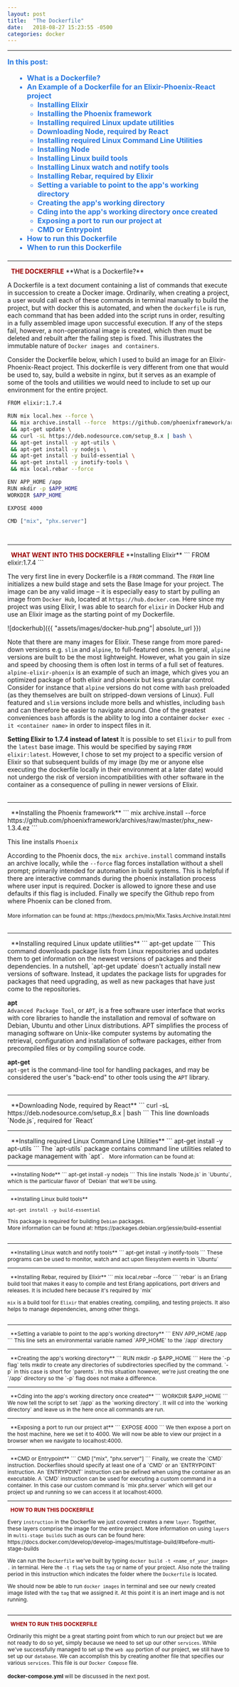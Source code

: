 ```yaml
---
layout: post
title:  "The Dockerfile"
date:   2018-08-27 15:23:55 -0500
categories: docker
---
```

<style type="text/css">
  .left-image {
    float:left;
    margin-left:20px;
    width:400px;
  }
  
  .right-image {
    float:right;
    margin-left:20px;
    width:400px;
  }

  html {
    scroll-behavior: smooth;
  }

  a{
    text-decoration:none;
  }

  a:hover, a:active, a:visited, a:focus{
    text-decoration:none;
  }

  ul.contents{
    margin:15px 0px 20px 20px;
    color:#2a7ae2;
  }

  .menu-item{
    font-size:16px;
    font-weight:bold;
    color:#0099ff; 
    color:#1a92bb;
    color:#2a7ae2;
  }

  li a .menu-item:hover{
    text-decoration:none !important;
    color:#0099ff; 
  }
</style>
<hr />  
<p class="menu-item" style="margin-top:15px;">In this post:</p>
<ul class="contents"> 
  <li><a href="#what-is-a-dockerfile"><span class="menu-item">What is a Dockerfile?</span></a></li>  
  <li><a href="#example"><span class="menu-item">An Example of a Dockerfile for an Elixir-Phoenix-React project</span></a>
    <ul>
      <li><a href="#installing-elixir"><span class="menu-item">Installing Elixir</span></a></li>  
      <li><a href="#installing-phoenix"><span class="menu-item">Installing the Phoenix framework</span></a></li>  
      <li><a href="#apt-get-update"><span class="menu-item">Installing required Linux update utilities</span></a></li>  
      <li><a href="#downloading-node"><span class="menu-item">Downloading Node, required by React</span></a></li>  
      <li><a href="#apt-cli"><span class="menu-item">Installing required Linux Command Line Utilities</span></a></li>  
      <li><a href="#installing-node"><span class="menu-item">Installing Node</span></a></li>  
      <li><a href="#installing-build"><span class="menu-item">Installing Linux build tools</span></a></li>  
      <li><a href="#installing-watch"><span class="menu-item">Installing Linux watch and notify tools</span></a></li>  
      <li><a href="#installing-rebar"><span class="menu-item">Installing Rebar, required by Elixir</span></a></li>  
      <li><a href="#setting-app-home"><span class="menu-item">Setting a variable to point to the app's working directory</span></a></li>  
      <li><a href="#creating-app-home"><span class="menu-item">Creating the app's working directory</span></a></li>  
      <li><a href="#cd-app-home"><span class="menu-item">Cding into the app's working directory once created</span></a></li>  
      <li><a href="#expose-port"><span class="menu-item">Exposing a port to run our project at</span></a></li>  
      <li><a href="#cmd-or-entrypoint"><span class="menu-item">CMD or Entrypoint</span></a></li>
    </ul></li>  
  <li><a href="#how-to-run"><span class="menu-item">How to run this Dockerfile</span></a></li>
  <li><a href="#when-to-run"><span class="menu-item">When to run this Dockerfile</span></a></li> 
</ul> 
<hr />   
&nbsp;  
<span style="color:#900; font-weight:bold; text-transform:uppercase;">The Dockerfile</span>  
<span id="what-is-a-dockerfile">**What is a Dockerfile?**</span>  

A Dockerfile is a text document containing a list of commands that execute in succession to create a Docker image. Ordinarily, when creating a project, a user would call each of these commands in terminal manually to build the project, but with docker this is automated, and when the `dockerfile` is run, each command that has been added into the script runs in order, resulting in a fully assembled image upon successful execution. If any of the steps fail, however, a non-operational image is created, which then must be deleted and rebuilt after the failing step is fixed. This illustrates the immutable nature of `Docker images and containers`.

Consider the Dockerfile below, which I used to build an image for an Elixir-Phoenix-React project.  This dockerfile is very different from one that would be used to, say, build a website in nginx, but it serves as an example of some of the tools and utiilities we would need to include to set up our environment for the entire project.  
<span id="example"></span>
```bash
FROM elixir:1.7.4

RUN mix local.hex --force \
 && mix archive.install --force  https://github.com/phoenixframework/archives/raw/master/phx_new-1.3.4.ez \
 && apt-get update \
 && curl -sL https://deb.nodesource.com/setup_8.x | bash \
 && apt-get install -y apt-utils \
 && apt-get install -y nodejs \
 && apt-get install -y build-essential \
 && apt-get install -y inotify-tools \
 && mix local.rebar --force

ENV APP_HOME /app
RUN mkdir -p $APP_HOME
WORKDIR $APP_HOME

EXPOSE 4000

CMD ["mix", "phx.server"]
```  
&nbsp;  
<hr />
&nbsp;  
<span style="color:#900; font-weight:bold; text-transform:uppercase;">What went into this Dockerfile</span>  
<span id="installing-elixir">**Installing Elixir**</span>  
```
FROM elixir:1.7.4  
```  

The very first line in every Dockerfile is a `FROM` command.  The `FROM` line initializes a new build stage and sets the Base Image for your project. The image can be any valid image – it is especially easy to start by pulling an image from `Docker Hub`, located at `https://hub.docker.com`. Here since my project was using Elixir, I was able to search for `elixir` in Docker Hub and use an Elixir image as the starting point of my Dockerfile.  

![dockerhub]({{ "assets/images/docker-hub.png"| absolute_url }})

Note that there are many images for Elixir.  These range from more pared-down versions e.g. `slim` and `alpine`, to full-featured ones. In general, `alpine` versions are built to be the most lightweight. However, what you gain in size and speed by choosing them is often lost in terms of a full set of features. `alpine-elixir-phoenix` is an example of such an image, which gives you an optimized package of both elixir and phoenix but less granular control. Consider for instance that `alpine` versions do not come with `bash` preloaded (as they themselves are built on stripped-down versions of Linux). Full featured and `slim` versions include more bells and whistles, including `bash` and can therefore be easier to navigate around. One of the greatest conveniences `bash` affords is the ability to log into a container `docker exec -it <container name>` in order to inspect files in it. 

<!-- **More on Linux distros and bash:**
If you select an image that supports the bash shell, a great advantage is that you'll be able to ssh into your container and cd into the directories in it. This `Elixir` image is based on `Debian`. -->

**Setting Elixir to 1.7.4 instead of latest**
It is possible to set `Elixir` to pull from the `latest` base image.  This would be specified by saying `FROM elixir:latest`.  However, I chose to set my project to a specific version of Elixir so that subsequent builds of my image (by me or anyone else executing the dockerfile locally in their environment at a later date) would not undergo the risk of version incompatibilities with other software in the container as a consequence of pulling in newer versions of Elixir.  
&nbsp;  
<hr />
&nbsp;  
<span id="installing-phoenix">**Installing the Phoenix framework**</span>  
```
mix archive.install --force  https://github.com/phoenixframework/archives/raw/master/phx_new-1.3.4.ez  
```  

This line installs `Phoenix`  

According to the Phoenix docs, the `mix archive.install` command installs an archive locally, while the `--force` flag forces installation without a shell prompt; primarily intended for automation in build systems. This is helpful if there are interactive commands during the phoenix installation process where user input is required. Docker is allowed to ignore these and use defaults if this flag is included.  Finally we specify the Github repo from where Phoenix can be cloned from.  
&nbsp;  
<span style="font-size:12px;">
  More information can be found at: <https://hexdocs.pm/mix/Mix.Tasks.Archive.Install.html>
</span>  
&nbsp;  
<hr />
&nbsp;  
<span id="apt-get-update">**Installing required Linux update utilities**</span>
```
apt-get update  
```
This command downloads package lists from Linux repositories and updates them to get information on the newest versions of packages and their dependencies. In a nutshell, `apt-get update` doesn't actually install new versions of software. Instead, it updates the package lists for upgrades for packages that need upgrading, as well as new packages that have just come to the repositories.  

**apt**   
`Advanced Package Tool`, or `APT`, is a free software user interface that works with core libraries to handle the installation and removal of software on Debian, Ubuntu and other Linux distributions. APT simplifies the process of managing software on Unix-like computer systems by automating the retrieval, configuration and installation of software packages, either from precompiled files or by compiling source code.

**apt-get**  
`apt-get` is the command-line tool for handling packages, and may be considered the user's "back-end" to other tools using the `APT` library.  
&nbsp;  
<hr />
&nbsp;  
<span id="downloading-node">**Downloading Node, required by React**</span>  
```
curl -sL https://deb.nodesource.com/setup_8.x | bash  
```  
This line downloads `Node.js`, required for `React`
</span>  
&nbsp;  
<hr />
&nbsp;    
<span id="apt-cli">**Installing required Linux Command Line Utilities**</span> 
```
apt-get install -y apt-utils  
```  
The `apt-utils` package contains command line utilities related to package management with `apt`.  
&nbsp;  
<span style="font-size:12px;"> 
More information can be found at: <https://packages.debian.org/jessie/apt-utils>  
<span>
&nbsp;  
<hr />
&nbsp;  
<span id="installing-node">**Installing Node**</span>  
```
apt-get install -y nodejs  
```  
This line installs `Node.js` in `Ubuntu`, which is the particular flavor of `Debian` that we'll be using.   
&nbsp;  
<hr />
&nbsp;  
<span id="installing-build">**Installing Linux build tools**</span>  
      
```
apt-get install -y build-essential  
```  
This package is required for building `Debian` packages.  
More information can be found at: <https://packages.debian.org/jessie/build-essential>  
&nbsp;  
<hr />
&nbsp;  
<span id="installing-watch">**Installing Linux watch and notify tools**</span>   
```
apt-get install -y inotify-tools  
``` 
These programs can be used to monitor, watch and act upon filesystem events in `Ubuntu`  
&nbsp;  
<hr />
&nbsp;  
<span id="installing-rebar">**Installing Rebar, required by Elixir**</span>
```
mix local.rebar --force  
```
`rebar` is an Erlang build tool that makes it easy to compile and test Erlang applications, port drivers and releases. It is included here because it's required by `mix`  

`mix` is a build tool for `Elixir` that enables creating, compiling, and testing projects. It also helps to manage dependencies, among other things.  
&nbsp;  
<hr />
&nbsp;  
<span id="setting-app-home">**Setting a variable to point to the app's working directory**</span>
```
ENV APP_HOME /app  
```  
This line sets an environmental variable named `APP_HOME` to the `/app` directory  
&nbsp;  
<hr />
&nbsp;     
<span id="creating-app-home">**Creating the app's working directory**</span>  
```
RUN mkdir -p $APP_HOME
```  
Here the `-p flag` tells mkdir to create any directories of subdirectories specified by the command. `-p` in this case is short for `parents`. In this situation however, we're just creating the one `/app` directory so the `-p` flag does not make a difference.  
&nbsp;  
<hr />
&nbsp;  
<span id="cd-app-home">**Cding into the app's working directory once created**</span>   
```
WORKDIR $APP_HOME
```  
We now tell the script to set `/app` as the `working directory`.  It will cd into the `working directory` and leave us in the here once all commands are run.  
&nbsp;  
<hr />
&nbsp;  
<span id="expose-port">**Exposing a port to run our project at**</span>
```
EXPOSE 4000
```  
We then expose a port on the host machine, here we set it to 4000. We will now be able to view our project in a browser when we navigate to localhost:4000.  
&nbsp;  
<hr />
&nbsp;  
<span id="cmd-or-entrypoint">**CMD or Entrypoint**</span>
```
CMD ["mix", "phx.server"]
```
Finally, we create the `CMD` instruction. Dockerfiles should specify at least one of a `CMD` or an `ENTRYPOINT` instruction. An `ENTRYPOINT` instruction can be defined when using the container as an executable. A `CMD` instruction can be used for executing a custom command in a container. In this case our custom command is `mix phx.server` which will get our project up and running so we can access it at localhost:4000.  
&nbsp;  
<hr />
&nbsp;  
<span id="how-to-run" style="color:#900; font-weight:bold; text-transform:uppercase;">HOW TO RUN THIS DOCKERFILE</span>  

Every `instruction` in the Dockerfile we just covered creates a new `layer`. Together, these layers comprise the image for the entire project. More information on using `layers` in `multi-stage builds` such as ours can be found here: <https://docs.docker.com/develop/develop-images/multistage-build/#before-multi-stage-builds>  

We can run the `Dockerfile` we've built by typing `docker build -t <name_of_your_image> .` in terminal. Here the `-t flag` sets the `tag` or name of your project. Also note the trailing period in this instruction which indicates the folder where the `Dockerfile` is located. 

We should now be able to run `docker images` in terminal and see our newly created image listed with the `tag` that we assigned it. At this point it is an inert image and is not running.  
&nbsp;  
<hr />
&nbsp;  
<span id="when-to-run" style="color:#900; font-weight:bold; text-transform:uppercase;">WHEN TO RUN THIS DOCKERFILE</span>  

Ordinarily this might be a great starting point from which to run our project but we are not ready to do so yet, simply because we need to set up our other `services`. While we've successfully managed to set up the `web app` portion of our project, we still have to set up our `database`. We can accomplish this by creating another file that specifies our various `services`. This file is our `Docker Compose` file.  
&nbsp;  
**docker-compose.yml** will be discussed in the next post.
 